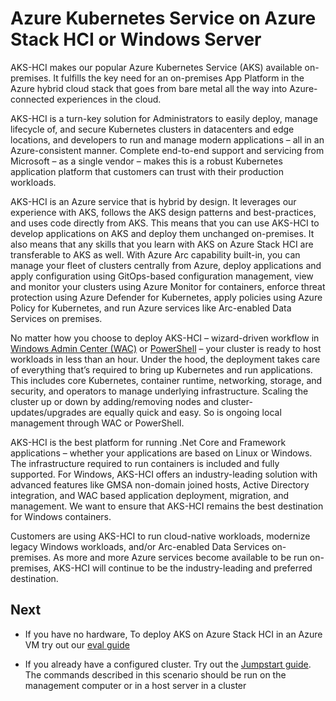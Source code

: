 # Azure Kubernetes Service on Azure Stack HCI or Windows Server

AKS-HCI makes our popular Azure Kubernetes Service (AKS) available on-premises. It fulfills the key need for an on-premises App Platform in the Azure hybrid cloud stack that goes from bare metal all the way into Azure-connected experiences in the cloud.

AKS-HCI is a turn-key solution for Administrators to easily deploy, manage lifecycle of, and secure Kubernetes clusters in datacenters and edge locations, and developers to run and manage modern applications – all in an Azure-consistent manner. Complete end-to-end support and servicing from Microsoft – as a single vendor – makes this is a robust Kubernetes application platform that customers can trust with their production workloads.

AKS-HCI is an Azure service that is hybrid by design. It leverages our experience with AKS, follows the AKS design patterns and best-practices, and uses code directly from AKS. This means that you can use AKS-HCI to develop applications on AKS and deploy them unchanged on-premises. It also means that any skills that you learn with AKS on Azure Stack HCI are transferable to AKS as well. With Azure Arc capability built-in, you can manage your fleet of clusters centrally from Azure, deploy applications and apply configuration using GitOps-based configuration management, view and monitor your clusters using Azure Monitor for containers, enforce threat protection using Azure Defender for Kubernetes, apply policies using Azure Policy for Kubernetes, and run Azure services like Arc-enabled Data Services on premises.

No matter how you choose to deploy AKS-HCI – wizard-driven workflow in [Windows Admin Center (WAC)](https://docs.microsoft.com/en-us/azure-stack/aks-hci/setup) or [PowerShell](https://docs.microsoft.com/en-us/azure-stack/aks-hci/kubernetes-walkthrough-powershell) – your cluster is ready to host workloads in less than an hour. Under the hood, the deployment takes care of everything that’s required to bring up Kubernetes and run applications. This includes core Kubernetes, container runtime, networking, storage, and security, and operators to manage underlying infrastructure. Scaling the cluster up or down by adding/removing nodes and cluster-updates/upgrades are equally quick and easy. So is ongoing local management through WAC or PowerShell.

AKS-HCI is the best platform for running .Net Core and Framework applications – whether your applications are based on Linux or Windows. The infrastructure required to run containers is included and fully supported. For Windows, AKS-HCI offers an industry-leading solution with advanced features like GMSA non-domain joined hosts, Active Directory integration, and WAC based application deployment, migration, and management. We want to ensure that AKS-HCI remains the best destination for Windows containers.

Customers are using AKS-HCI to run cloud-native workloads, modernize legacy Windows workloads, and/or Arc-enabled Data Services on-premises. As more and more Azure services become available to be run on-premises, AKS-HCI will continue to be the industry-leading and preferred destination.

## Next

* If you have no hardware, To deploy AKS on Azure Stack HCI in an Azure VM try out our [eval guide](https://github.com/Azure/aks-hci/tree/main/eval)

* If you already have a configured cluster. Try out the [Jumpstart guide](https://azurearcjumpstart.io/azure_arc_jumpstart/azure_arc_k8s/aks_stack_hci/aks_hci_powershell/).  The commands described in this scenario should be run on the management computer or in a host server in a cluster
